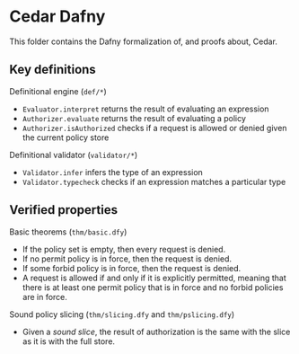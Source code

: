 # Cedar Dafny

This folder contains the Dafny formalization of, and proofs about, Cedar.

## Key definitions

Definitional engine (`def/*`)

* `Evaluator.interpret` returns the result of evaluating an expression
* `Authorizer.evaluate` returns the result of evaluating a policy
* `Authorizer.isAuthorized` checks if a request is allowed or denied given the current policy store

Definitional validator (`validator/*`)

* `Validator.infer` infers the type of an expression
* `Validator.typecheck` checks if an expression matches a particular type

## Verified properties

Basic theorems (`thm/basic.dfy`)

* If the policy set is empty, then every request is denied.
* If no permit policy is in force, then the request is denied.
* If some forbid policy is in force, then the request is denied.
* A request is allowed if and only if it is explicitly permitted, meaning that there is at least one permit policy that is in force and no forbid policies are in force.

Sound policy slicing (`thm/slicing.dfy` and `thm/pslicing.dfy`)

* Given a _sound slice_, the result of authorization is the same with the slice as it is with the full store.
